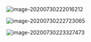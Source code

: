 ![image-20200730222016212](/home/esterl/.config/Typora/typora-user-images/image-20200730222016212.png)

![image-20200730222723065](/home/esterl/.config/Typora/typora-user-images/image-20200730222723065.png)

![image-20200730223327473](/home/esterl/.config/Typora/typora-user-images/image-20200730223327473.png)